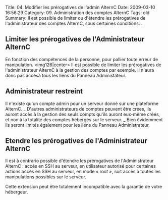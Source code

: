 Title: 04. Modifier les prérogatives de l'admin AlternC 
Date: 2009-03-10 16:56:29
Category: 09. Administration des comptes AlternC
Tags: old
Summary: Il est possible de limiter ou d'étendre les prérogatives de l'administrateur des comptes AlternC, sous certaines conditions. . 

## Limiter les prérogatives de l'Administrateur AlternC
En fonction des compétences de la personne, pour pallier toute erreur de manipulation.
<img126|center>
Il est possible de limiter les prérogatives de l'administrateur AlternC à la gestion des comptes par exemple. Il n'aura donc pas accèsà tous les liens du Panneau Administateur.

## Administrateur restreint
Il n'existe qu'un compte admin pour un serveur donné sur une plateforme AlternC.
_ D'autres administrateurs de comptes peuvent être crées, ils auront accès à la gestion des seuls compts qu'ils auront eux-même créés, et non à la totalité des comptes hébergés sur le serveur.
_ Bien évidemment ils seront limités également pour les liens du Panneau Administrateur.

## Etendre les prérogatives de l'Administrateur AlternC
Il est à contrario possible d'étendre les prérogatives de l'Administrateur AlternC :
accès en SSH au serveur, en utilisateur autorisé pour certaines actions
accès en SSH au serveur, en mode « root », soit accès à toutes les manipulations possibles sur le serveur.

Cette extension peut être totalement incompatible avec la garantie de votre hébergeur.
